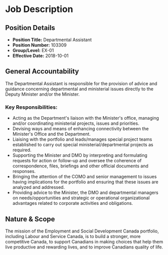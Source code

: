 # Job Description

## Position Details

*   **Position Title:** Departmental Assistant
*   **Position Number:** 103309
*   **Group/Level:** EX-01
*   **Effective Date:** 2018-10-01

## General Accountability

The Departmental Assistant is responsible for the provision of advice and guidance concerning departmental and ministerial issues directly to the Deputy Minister and/or the Minister.

### Key Responsibilities:

*   Acting as the Department's liaison with the Minister's office, managing and/or coordinating ministerial projects, issues and priorities.
*   Devising ways and means of enhancing connectivity between the Minister's Office and the Department.
*   Liaising with the portfolio and leads/manages special project teams established to carry out special ministerial/departmental projects as required.
*   Supporting the Minister and DMO by interpreting and formulating requests for action or follow-up and oversee the coherence of correspondence, files, briefings and other official documents and responses.
*   Bringing the attention of the COMO and senior management to issues having implications for the portfolio and ensuring that these issues are analyzed and addressed.
*   Providing advice to the Minister, the DMO and departmental managers on needs/opportunities and strategic or operational organizational advantages related to corporate activities and obligations.

## Nature & Scope

The mission of the Employment and Social Development Canada portfolio, including Labour and Service Canada, is to build a stronger, more competitive Canada, to support Canadians in making choices that help them live productive and rewarding lives, and to improve Canadians quality of life.
